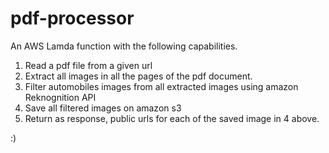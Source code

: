 # pdf-processor
An AWS Lamda function with the following capabilities.

1. Read a pdf file from a given url
2. Extract all images in all the pages of the pdf document.
3. Filter automobiles images from all extracted images using amazon Reknognition API
4. Save all filtered images on amazon s3
5. Return as response, public urls for each of the saved image in 4 above.

:)
